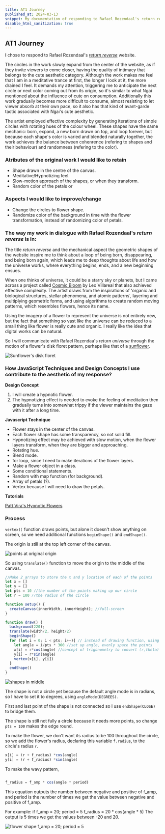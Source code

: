 ```yaml
---
title: AT1 Journey
published_at: 2024-03-13
snippet: My documentation of responding to Rafael Rozendaal's return reverse website
disable_html_sanitization: true
---
```


## AT1 Journey
I chose to respond to Rafael Rozendaal's [*return reverse*](https://www.returnreverse.com/) website.

The circles in the work slowly expand from the center of the website, as if they invite viewers to come closer, having the quality of intimacy that belongs to the cute aesthetic category. Although the work makes me feel that I am in a meditative trance at first, the longer I look at it, the more drained I feel. It demands my attention, triggering me to anticipate the next circle or next color coming out from its origin, so it's similar to what Ngai mentioned about the influence of cute on consumption. Additionally this work gradually becomes more difficult to consume, almost resisting to let viewer absorb at their own pace, so it also has that kind of avant-garde tactic associated with Ngai's cute aesthetic.

The artist employed effective complexity by generating iterations of simple circles with rotating hues of the colour wheel. These shapes have the same mechanic: born, expand, a new born drawn on top, and loop forever, but because each shape's color is varied and blended naturally together, the work achieves the balance between cohenrence (refering to shapes and their behaviour) and randomness (refering to the color).

### Atributes of the original work I would like to retain
- Shape drawn in the centre of the canvas.
- Meditative/Hypnotizing feel.
- Slow-motion approach of the shapes, or when they transform.
- Random color of the petals or 

### Aspects I would like to improve/change
- Change the circles to flower shape.
- Randomize color of the background in time with the flower transformation, instead of randomizing color of petals.

### The way my work in dialogue with Rafael Rozendaal's *return reverse* is in:
The title *return reverse* and the mechanical aspect the geometric shapes of the website inspire me to think about a loop of being born, disappearing, and being born again, which leads me to deep thoughts about life and how the universe works, where everything begins, ends, and a new beginning ensues. 

When one thinks of universe, it could be a starry sky or planets, but I came across a project called [Cosmic Bloom](https://outland.art/cosmic-bloom/) by Leo Villareal that also achieved effective complexity. The artist draws from the inspirations of 'organic and biological structures, stellar phenomena, and atomic patterns', layering and multiplying geometric forms, and using algorithms to create random moving patterns, which resembles flowers, hence its name. 

Using the imagery of a flower to represent the universe is not entirely new, but the fact that something so vast like the universe can be reduced to a small thing like flower is really cute and organic. I really like the idea that digital works can be natural.

So I will communicate with Rafael Rozendaa's *return universe* through the motion of a flower's disk floret pattern, perhaps like that of a [sunflower](https://www.freepik.com/free-photo/closeup-shot-beautiful-sunflower-with-bee-it_14256372.htm#fromView=search&page=1&position=1&uuid=4e1b5ad3-c2cf-4601-81b6-7d9d362faa03).

![Sunflower's disk floret](/hw_w3/sunflower.jpg)

### How JavaScript Techniques and Design Concepts I use contribute to the aesthetic of my response?
**Design Concept** 
1. I will create a hypnotic flower. 
2. The hypnotizing effect is needed to evoke the feeling of meditation then gradually turns into somewhat trippy if the viewer maintains the gaze with it after a long time. 

**Javascript Technique**
- Flower stays in the center of the canvas.
- Each flower shape has some transparency, so not solid fill.
- Hypnotizing effect may be achieved with slow motion, when the flower layers transform, when they are bigger and approaching.
- Rotating hue.
- Blend mode.
- for loop, since I need to make iterations of the flower layers.
- Make a flower object in a class.
- Some conditional statements.
- Random with map function (for background).
- Array of petals (?).
- Vertex because I will need to draw the petals.

**Tutorials**

[Patt Vira's Hyonotic Flowers](https://www.youtube.com/watch?v=o5t7PxRJSXk)

### Process

`vertex()` function draws points, but alone it doesn't show anything on screen, so we need additional functions `beginShape()` and `endShape()`.

The origin is still at the top left corner of the canvas.

![points at original origin](/a1_process/point-01.png)

So using `translate()` function to move the origin to the middle of the canvas.

```javascript
//Make 2 arrays to store the x and y location of each of the points
let x = []
let y = []
let pts = 10 //the number of the points making up our circle
let r = 100 //the radius of the circle

function setup() {
  createCanvas(innerWidth, innerHeight); //full-screen
}

function draw() {
  background(220);
  translate(width/2, height/2)
  beginShape()
  for (let i = 0; i < pts; i++){ // instead of drawing function, using for loop 
    let angle = i/pts * 360 //set up angle, evenly space the points
    x[i] = r*cos(angle) //concept of trigonometry to convert (r,theta) to (x,y)
    y[i] = r*sin(angle) 
    vertex(x[i], y[i])
  }
  endShape()
}
```

![shapes in middle](/a1_process/middle-shape-01.png)

The shape is not a circle yet because the default angle mode is in radians, so I have to set it to degrees, using `angleMode(DEGREES)`.

First and last point of the shape is not connected so I use `endShape(CLOSE)` to bridge them. 

The shape is still not fully a circle because it needs more points, so change `pts = 100` makes the edge round.

To make the flower, we don't want its radius to be 100 throughout the circle, so we add the flower's radius, declaring this variable `f.radius`, to the circle's radius `r`.

```javascript
x[i] = (r + f_radius) *cos(angle)
y[i] = (r + f_radius) *sin(angle)

```

To make the wavy pattern,

```javascript

f_radius = f_amp * cos(angle * period)

```

This equation outputs the number between negative and positive of f_amp, and period is the number of times we get the value between negative and positive of f_amp.

For example: if f_amp = 20; period = 5
f_radius = 20 * cos(angle * 5) 
The output is 5 times we get the values between -20 and 20.

![flower shape f_amp = 20; period = 5](/a1_process/flower-amp20-p5.png)